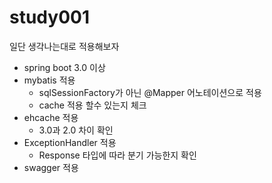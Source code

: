 # study001

일단 생각나는대로 적용해보자

- spring boot 3.0 이상
- mybatis 적용
  - sqlSessionFactory가 아닌 @Mapper 어노테이션으로 적용
  - cache 적용 할수 있는지 체크
- ehcache 적용
  - 3.0과 2.0 차이 확인
- ExceptionHandler 적용
  - Response 타입에 따라 분기 가능한지 확인
- swagger 적용
